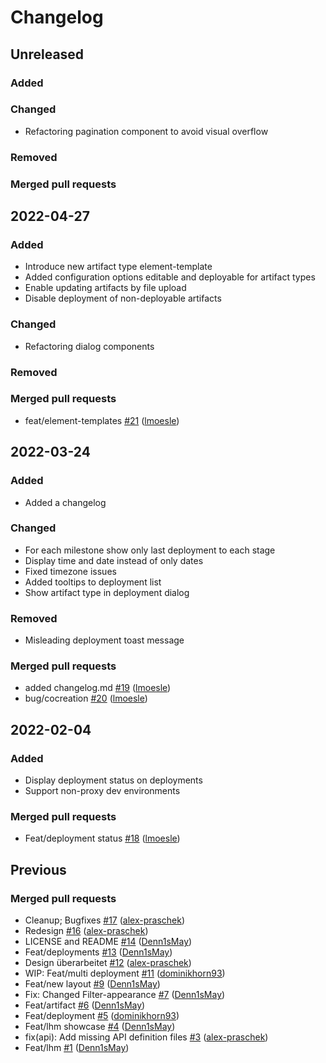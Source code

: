 # Changelog

## Unreleased

### Added


### Changed

* Refactoring pagination component to avoid visual overflow

### Removed


### Merged pull requests


## 2022-04-27

### Added

- Introduce new artifact type element-template
- Added configuration options editable and deployable for artifact types
- Enable updating artifacts by file upload
- Disable deployment of non-deployable artifacts

### Changed

- Refactoring dialog components

### Removed


### Merged pull requests

- feat/element-templates [\#21](https://github.com/FlowSquad/bpm-repo-client/pull/21) ([lmoesle](https://github.com/lmoesle))


## 2022-03-24

### Added

- Added a changelog

### Changed

- For each milestone show only last deployment to each stage
- Display time and date instead of only dates
- Fixed timezone issues
- Added tooltips to deployment list
- Show artifact type in deployment dialog

### Removed

- Misleading deployment toast message

### Merged pull requests

- added changelog.md [\#19](https://github.com/FlowSquad/bpm-repo-client/pull/19) ([lmoesle](https://github.com/lmoesle))
- bug/cocreation [\#20](https://github.com/FlowSquad/bpm-repo-client/pull/20) ([lmoesle](https://github.com/lmoesle))


## 2022-02-04

### Added

- Display deployment status on deployments
- Support non-proxy dev environments

### Merged pull requests

- Feat/deployment status [\#18](https://github.com/FlowSquad/bpm-repo-client/pull/18) ([lmoesle](https://github.com/lmoesle))


## Previous

### Merged pull requests

- Cleanup; Bugfixes [\#17](https://github.com/FlowSquad/bpm-repo-client/pull/17) ([alex-praschek](https://github.com/alex-praschek))
- Redesign [\#16](https://github.com/FlowSquad/bpm-repo-client/pull/16) ([alex-praschek](https://github.com/alex-praschek))
- LICENSE and README [\#14](https://github.com/FlowSquad/bpm-repo-client/pull/14) ([Denn1sMay](https://github.com/Denn1sMay))
- Feat/deployments [\#13](https://github.com/FlowSquad/bpm-repo-client/pull/13) ([Denn1sMay](https://github.com/Denn1sMay))
- Design überarbeitet [\#12](https://github.com/FlowSquad/bpm-repo-client/pull/12) ([alex-praschek](https://github.com/alex-praschek))
- WIP: Feat/multi deployment [\#11](https://github.com/FlowSquad/bpm-repo-client/pull/11) ([dominikhorn93](https://github.com/dominikhorn93))
- Feat/new layout [\#9](https://github.com/FlowSquad/bpm-repo-client/pull/9) ([Denn1sMay](https://github.com/Denn1sMay))
- Fix: Changed Filter-appearance [\#7](https://github.com/FlowSquad/bpm-repo-client/pull/7) ([Denn1sMay](https://github.com/Denn1sMay))
- Feat/artifact [\#6](https://github.com/FlowSquad/bpm-repo-client/pull/6) ([Denn1sMay](https://github.com/Denn1sMay))
- Feat/deployment [\#5](https://github.com/FlowSquad/bpm-repo-client/pull/5) ([dominikhorn93](https://github.com/dominikhorn93))
- Feat/lhm showcase [\#4](https://github.com/FlowSquad/bpm-repo-client/pull/4) ([Denn1sMay](https://github.com/Denn1sMay))
- fix\(api\): Add missing API definition files [\#3](https://github.com/FlowSquad/bpm-repo-client/pull/3) ([alex-praschek](https://github.com/alex-praschek))
- Feat/lhm [\#1](https://github.com/FlowSquad/bpm-repo-client/pull/1) ([Denn1sMay](https://github.com/Denn1sMay))
